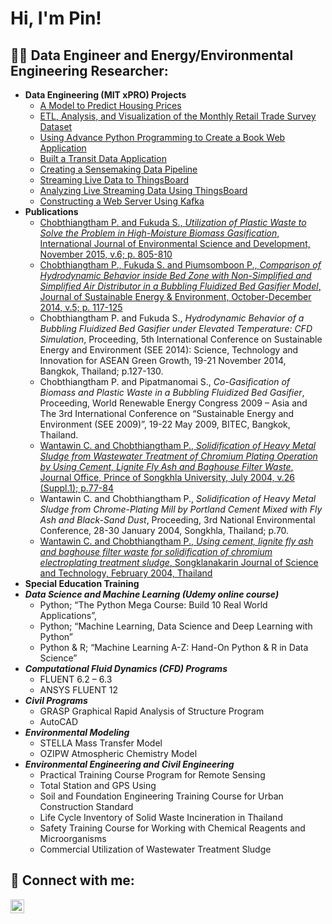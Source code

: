 <h1>Hi, I'm Pin! </h1>

<h2>👨‍💻 Data Engineer and Energy/Environmental Engineering Researcher:</h2>

- <b>Data Engineering (MIT xPRO) Projects</b>
  - [A Model to Predict Housing Prices](https://github.com/)
  - [ETL, Analysis, and Visualization of the Monthly Retail Trade Survey Dataset](https://github.com/)
  - [Using Advance Python Programming to Create a Book Web Application](https://github.com/)
  - [Built a Transit Data Application](https://github.com/)
  - [Creating a Sensemaking Data Pipeline](https://github.com/)
  - [Streaming Live Data to ThingsBoard](https://github.com/)
  - [Analyzing Live Streaming Data Using ThingsBoard](https://github.com/)
  - [Constructing a Web Server Using Kafka](https://github.com/)
- <b>Publications</b>
  - [Chobthiangtham P. and Fukuda S., <i>Utilization of Plastic Waste to Solve the Problem in High-Moisture Biomass Gasification</i>, International Journal of Environmental Science and Development, November 2015, v.6; p. 805-810](http://www.ijesd.org/vol6/703-D668.pdf)
  - [Chobthiangtham P., Fukuda S. and Piumsomboon P., <i>Comparison of Hydrodynamic Behavior inside Bed Zone with Non-Simplified and Simplified Air Distributor in a Bubbling Fluidized Bed Gasifier Model</i>, Journal of Sustainable Energy & Environment, October-December 2014, v.5; p. 117-125](https://www.thaiscience.info/Journals/Article/JOSE/10985109.pdf)
  - Chobthiangtham P. and Fukuda S., <i>Hydrodynamic Behavior of a Bubbling Fluidized Bed Gasifier under Elevated Temperature: CFD Simulation</i>, Proceeding, 5th International Conference on Sustainable Energy and Environment (SEE 2014): Science, Technology and Innovation for ASEAN Green Growth, 19-21 November 2014, Bangkok, Thailand; p.127-130.
  - Chobthiangtham P. and Pipatmanomai S., <i>Co-Gasification of Biomass and Plastic Waste in a Bubbling Fluidized Bed Gasifier</i>, Proceeding, World Renewable Energy Congress 2009 – Asia and The 3rd International Conference on “Sustainable Energy and Environment (SEE 2009)”, 19-22 May 2009, BITEC, Bangkok, Thailand.
  - [Wantawin C. and Chobthiangtham P., <i>Solidification of Heavy Metal Sludge from Wastewater Treatment of Chromium Plating Operation by Using Cement, Lignite Fly Ash and Baghouse Filter Waste</i>, Journal Office, Prince of Songkhla University, July 2004, v.26 (Suppl.1); p.77-84](http://www.sjst.psu.ac.th/journal/envi/cover-envi.pdf)
  - Wantawin C. and Chobthiangtham P., <i>Solidification of Heavy Metal Sludge from Chrome-Plating Mill by Portland Cement Mixed with Fly Ash and Black-Sand Dust</i>, Proceeding, 3rd National Environmental Conference, 28-30 January 2004, Songkhla, Thailand; p.70.
  - [Wantawin C. and Chobthiangtham P., <i>Using cement, lignite fly ash and baghouse filter waste for solidification of chromium electroplating treatment sludge</i>, Songklanakarin Journal of Science and Technology, February 2004, Thailand](https://www.researchgate.net/publication/26473784_Using_cement_lignite_fly_ash_and_baghouse_filter_waste_for_solidification_of_chromium_electroplating_treatment_sludge)
- <b> Special Education Training</b>
- <b><i>Data Science and Machine Learning (Udemy online course)</b></i>
  - Python; “The Python Mega Course:  Build 10 Real World Applications”, 
  - Python; “Machine Learning, Data Science and Deep Learning with Python”
  - Python & R; “Machine Learning A-Z: Hand-On Python & R in Data Science”
- <b><i>Computational Fluid Dynamics (CFD) Programs</b></i>
  - FLUENT 6.2 – 6.3 
  - ANSYS FLUENT 12
- <b><i>Civil Programs</b></i>
  - GRASP Graphical Rapid Analysis of Structure Program
  - AutoCAD
- <b><i>Environmental Modeling</b></i>
  - STELLA Mass Transfer Model 
  - OZIPW Atmospheric Chemistry Model
- <b><i>Environmental Engineering and Civil Engineering</b></i>
  - Practical Training Course Program for Remote Sensing
  - Total Station and GPS Using
  - Soil and Foundation Engineering Training Course for Urban Construction Standard
  - Life Cycle Inventory of Solid Waste Incineration in Thailand
  - Safety Training Course for Working with Chemical Reagents and Microorganisms
  - Commercial Utilization of Wastewater Treatment Sludge

<h2> 🤳 Connect with me:</h2>

[<img align="left" alt="JoshMadakor | LinkedIn" width="22px" src="https://cdn.jsdelivr.net/npm/simple-icons@v3/icons/linkedin.svg" />][linkedin]

[linkedin]: https://www.linkedin.com/in/pin-chobthiangtham-b6381b93

